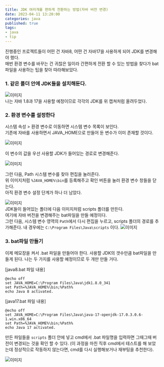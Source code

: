 ```yaml
---
title: JDK 여러개를 편하게 전환하는 방법(자바 버전 변경)
date: 2023-04-11 13:20:00
categories: java   
published: true 
tags:
- java
- tip    
---
```


진행중인 프로젝트들이 어떤 건 자바8, 어떤 건 자바17을 사용하게 되어 JDK를 변경해야 했다.  
매번 환경 변수를 바꾸는 건 귀찮은 일이라 간편하게 전환 할 수 있는 방법을 찾다가 bat파일을 사용하는 팁을 찾아  따라해보았다. 

### 1. 같은 폴더 안에 JDK들을 설치해둔다.  
![이미지](https://i.imgur.com/6wzL8gY.png)  
나는 자바 1.8과 17을 사용할 예정이므로 각각의 JDK를 위 캡쳐처럼 올려두었다.  

### 2. 환경 변수를 설정한다 
시스템 속성 > 환경 변수로 이동하면 시스템 변수 목록이 보인다.  
기존에 자바를 사용하면서 JAVA_HOME으로 만들어 둔 변수가 이미 존재할 것이다.  

![이미지](https://i.imgur.com/rB3E98w.png)  

이 변수의 값을 우선 사용할 JDK가 들어있는 경로로 변경해준다. 

![이미지](https://i.imgur.com/Wyds0IO.png)  

그런 다음, Path 시스템 변수를 찾아 편집을 눌러준다.  
위 이미지처럼 `%JAVA_HOME%\bin`를 등록해주고 확인 버튼을 눌러 환경 변수 창들을 닫는다.  
아직 환경 변수 설정 단계가 하나 더 남았다.  

![이미지](https://i.imgur.com/bYEJSDw.png)  
JDK들이 들어있는 폴더에 다음 이미지처럼 scripts 폴더를 만든다.  
여기에 자바 버전을 변경해주는 bat파일을 만들 예정이다.  
그런 다음, 시스템 변수 영역의 `Path`에서 다시 편집을 누르고, scripts 폴더의 경로를 추가해준다. 내 경우에는 `C:\Program Files\Java\scripts` 이다. 
![이미지](https://i.imgur.com/U1skwUn.png)  


### 3. bat파일 만들기   
이제 메모장을 켜서 .bat 파일을 만들어야 한다. 사용할 JDK의 갯수만큼 bat파일을 만들게 된다. 나는 두 가지를 사용할 예정이므로 두 개만 만들 거다.  

[java8.bat 파일 내용]
``` 
@echo off
set JAVA_HOME=C:\Program Files\Java\jdk1.8.0_341
set Path=%JAVA_HOME%\bin;%Path%
echo Java 8 activated.
``` 

[java17.bat 파일 내용]
``` 
@echo off
set JAVA_HOME=C:\Program Files\Java\java-17-openjdk-17.0.3.0.6-1.win.x86_64
set Path=%JAVA_HOME%\bin;%Path%
echo Java 17 activated.
``` 

만든 파일들을 `scripts` 폴더 안에 넣고 cmd에서 .bat 파일명을 입력하면 그때그때 버전이 변경되는 것을 확인 할 수 있다. (이 과정을 마친 직후 cmd에서 테스트를 해 보았는데 정상적으로 작동하지 않는다면, cmd를 다시 실행해보거나 재부팅을 추천한다).  

![이미지](https://i.imgur.com/LiIolIF.png)  